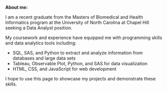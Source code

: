 **About me:**

I am a recent graduate from the Masters of Biomedical and Health Informatics program at the University of North Carolina at Chapel Hill seeking a Data Analyst position.

My coursework and experience have equipped me with programming skills and data analytics tools including:
  * SQL, SAS, and Python to extract and analyze information from databases and large data sets
  * Tableau, Observable Plot, Python, and SAS for data visualization
  * HTML, CSS, and JavaScript for web development

I hope to use this page to showcase my projects and demonstrate these skills.
